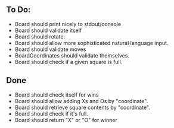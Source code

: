 ## To Do:
+ Board should print nicely to stdout/console
+ Board should validate itself
+ Board should rotate.
+ Board should allow more sophisticated natural language input.
+ Board should validate moves
+ BoardCoordinates should validate themselves.
+ Board should check if a given square is full.


## Done
+ Board should check itself for wins
+ Board should allow adding Xs and Os by "coordinate".
+ Board should retrieve square contents by "coordinate".
+ Board should check if it's full.
+ Board should return "X" or "O" for winner